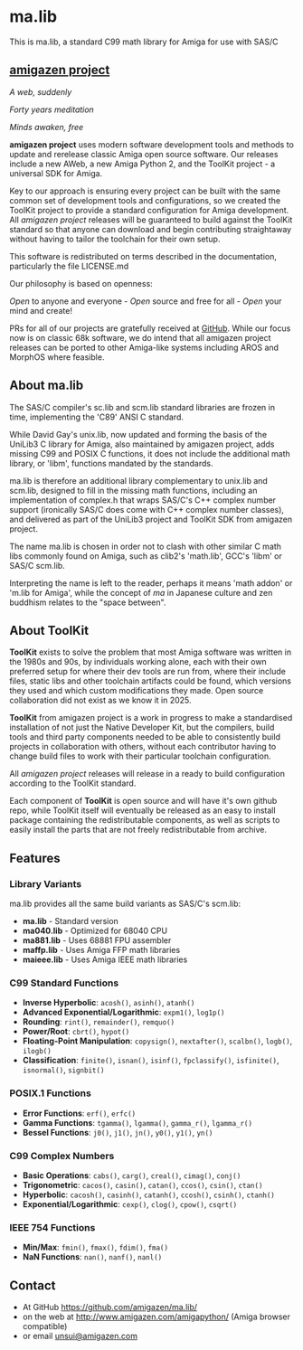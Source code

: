 # ma.lib 

This is ma.lib, a standard C99 math library for Amiga for use with SAS/C

## [amigazen project](http://www.amigazen.com)

*A web, suddenly*

*Forty years meditation*

*Minds awaken, free*

**amigazen project** uses modern software development tools and methods to update and rerelease classic Amiga open source software. Our releases include a new AWeb, a new Amiga Python 2, and the ToolKit project - a universal SDK for Amiga.

Key to our approach is ensuring every project can be built with the same common set of development tools and configurations, so we created the ToolKit project to provide a standard configuration for Amiga development. All *amigazen project* releases will be guaranteed to build against the ToolKit standard so that anyone can download and begin contributing straightaway without having to tailor the toolchain for their own setup.

This software is redistributed on terms described in the documentation, particularly the file LICENSE.md

Our philosophy is based on openness:

*Open* to anyone and everyone	- *Open* source and free for all	- *Open* your mind and create!

PRs for all of our projects are gratefully received at [GitHub](https://github.com/amigazen/). While our focus now is on classic 68k software, we do intend that all amigazen project releases can be ported to other Amiga-like systems including AROS and MorphOS where feasible.

## About ma.lib

The SAS/C compiler's sc.lib and scm.lib standard libraries are frozen in time, implementing the 'C89' ANSI C standard.

While David Gay's unix.lib, now updated and forming the basis of the UniLib3 C library for Amiga, also maintained by amigazen project, adds missing C99 and POSIX C functions, it does not include the additional math library, or 'libm', functions mandated by the standards.

ma.lib is therefore an additional library complementary to unix.lib and scm.lib, designed to fill in the missing math functions, including an implementation of complex.h that wraps SAS/C's C++ complex number support (ironically SAS/C does come with C++ complex number classes), and delivered as part of the UniLib3 project and ToolKit SDK from amigazen project.

The name ma.lib is chosen in order not to clash with other similar C math libs commonly found on Amiga, such as clib2's 'math.lib', GCC's 'libm' or SAS/C scm.lib. 

Interpreting the name is left to the reader, perhaps it means 'math addon' or 'm.lib for Amiga', while the concept of _ma_ in Japanese culture and zen buddhism relates to the "space between".

## About ToolKit

**ToolKit** exists to solve the problem that most Amiga software was written in the 1980s and 90s, by individuals working alone, each with their own preferred setup for where their dev tools are run from, where their include files, static libs and other toolchain artifacts could be found, which versions they used and which custom modifications they made. Open source collaboration did not exist as we know it in 2025. 

**ToolKit** from amigazen project is a work in progress to make a standardised installation of not just the Native Developer Kit, but the compilers, build tools and third party components needed to be able to consistently build projects in collaboration with others, without each contributor having to change build files to work with their particular toolchain configuration. 

All *amigazen project* releases will release in a ready to build configuration according to the ToolKit standard.

Each component of **ToolKit** is open source and will have it's own github repo, while ToolKit itself will eventually be released as an easy to install package containing the redistributable components, as well as scripts to easily install the parts that are not freely redistributable from archive.

## Features

### Library Variants

ma.lib provides all the same build variants as SAS/C's scm.lib:

- **ma.lib** - Standard version
- **ma040.lib** - Optimized for 68040 CPU
- **ma881.lib** - Uses 68881 FPU assembler
- **maffp.lib** - Uses Amiga FFP math libraries
- **maieee.lib** - Uses Amiga IEEE math libraries

### C99 Standard Functions
- **Inverse Hyperbolic**: `acosh()`, `asinh()`, `atanh()`
- **Advanced Exponential/Logarithmic**: `expm1()`, `log1p()`
- **Rounding**: `rint()`, `remainder()`, `remquo()`
- **Power/Root**: `cbrt()`, `hypot()`
- **Floating-Point Manipulation**: `copysign()`, `nextafter()`, `scalbn()`, `logb()`, `ilogb()`
- **Classification**: `finite()`, `isnan()`, `isinf()`, `fpclassify()`, `isfinite()`, `isnormal()`, `signbit()`

### POSIX.1 Functions
- **Error Functions**: `erf()`, `erfc()`
- **Gamma Functions**: `tgamma()`, `lgamma()`, `gamma_r()`, `lgamma_r()`
- **Bessel Functions**: `j0()`, `j1()`, `jn()`, `y0()`, `y1()`, `yn()`

### C99 Complex Numbers
- **Basic Operations**: `cabs()`, `carg()`, `creal()`, `cimag()`, `conj()`
- **Trigonometric**: `cacos()`, `casin()`, `catan()`, `ccos()`, `csin()`, `ctan()`
- **Hyperbolic**: `cacosh()`, `casinh()`, `catanh()`, `ccosh()`, `csinh()`, `ctanh()`
- **Exponential/Logarithmic**: `cexp()`, `clog()`, `cpow()`, `csqrt()`

### IEEE 754 Functions
- **Min/Max**: `fmin()`, `fmax()`, `fdim()`, `fma()`
- **NaN Functions**: `nan()`, `nanf()`, `nanl()`

## Contact 

- At GitHub https://github.com/amigazen/ma.lib/ 
- on the web at http://www.amigazen.com/amigapython/ (Amiga browser compatible)
- or email unsui@amigazen.com